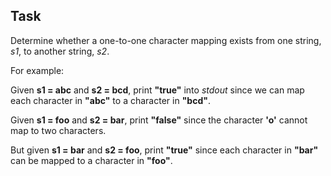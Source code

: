 ## Task

Determine whether a one-to-one character mapping exists from one string, *s1*, to another string, *s2*.

For example:

Given **s1 = abc** and **s2 = bcd**, print **"true"** into *stdout* since we can map each character in **"abc"** to a character in **"bcd"**.

Given **s1 = foo** and **s2 = bar**, print **"false"** since the character **'o'** cannot map to two characters.

But given **s1 = bar** and **s2 = foo**, print **"true"** since each character in **"bar"** can be mapped to a character in **"foo"**.
